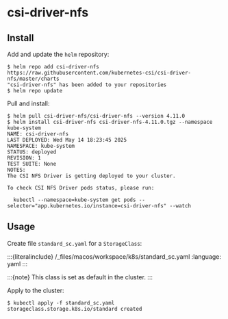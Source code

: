 # csi-driver-nfs

## Install

Add and update the `helm` repository:

```console
$ helm repo add csi-driver-nfs https://raw.githubusercontent.com/kubernetes-csi/csi-driver-nfs/master/charts
"csi-driver-nfs" has been added to your repositories
$ helm repo update
```

Pull and install:

```console
$ helm pull csi-driver-nfs/csi-driver-nfs --version 4.11.0
$ helm install csi-driver-nfs csi-driver-nfs-4.11.0.tgz --namespace kube-system
NAME: csi-driver-nfs
LAST DEPLOYED: Wed May 14 18:23:45 2025
NAMESPACE: kube-system
STATUS: deployed
REVISION: 1
TEST SUITE: None
NOTES:
The CSI NFS Driver is getting deployed to your cluster.

To check CSI NFS Driver pods status, please run:

  kubectl --namespace=kube-system get pods --selector="app.kubernetes.io/instance=csi-driver-nfs" --watch
```

## Usage

Create file `standard_sc.yaml` for a `StorageClass`:

:::{literalinclude} /_files/macos/workspace/k8s/standard_sc.yaml
:language: yaml
:::

:::{note}
This class is set as default in the cluster.
:::

Apply to the cluster:

```console
$ kubectl apply -f standard_sc.yaml 
storageclass.storage.k8s.io/standard created
```
